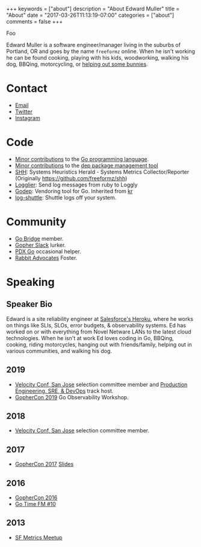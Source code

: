 +++
keywords = ["about"]
description = "About Edward Muller"
title = "About"
date = "2017-03-26T11:13:19-07:00"
categories = ["about"]
comments = false
+++

Foo

Edward Muller is a software engineer/manager living in the suburbs of Portland, OR and goes by the name `freeformz` online. When he isn't working he can be found cooking, playing with his kids, woodworking, walking his dog, BBQing, motorcycling, or [helping out some bunnies](http://rabbitadvocates.org).

# Contact

* [Email](mailto:freeformz@gmail.com)
* [Twitter](https://twitter.com/freeformz)
* [Instagram](https://www.instagram.com/freeformz/)

# Code

* [Minor contributions](https://github.com/golang/go/commits?author=freeformz) to the [Go programming language](https://github.com/golang/go/blob/4b50c81356b7e36ae1de1651eb3f5fb9df3211dd/CONTRIBUTORS#L370).
* [Minor contributions](https://github.com/golang/dep/commits?author=freeformz) to the [dep package management tool](https://github.com/golang/dep)
* [SHH](https://github.com/heroku/shh): Systems Heuristics Herald - Systems Metrics Collector/Reporter (Originally https://github.com/freeformz/shh)
* [Logglier](https://github.com/freeformz/logglier): Send log messages from ruby to Loggly
* [Godep](https://github.com/tools/godep): Vendoring tool for Go. Inherited from [kr](https://github.com/kr)
* [log-shuttle](https://github.com/heroku/log-shuttle): Shuttle logs off your system.

# Community

* [Go Bridge](https://golangbridge.org/) member.
* [Gopher Slack](https://invite.slack.golangbridge.org/) lurker.
* [PDX Go](https://www.meetup.com/PDX-Go/) occasional helper.
* [Rabbit Advocates](http://www.rabbitadvocates.org/) Foster.

# Speaking

## Speaker Bio

Edward is a site reliability engineer at [Salesforce's Heroku](https://heroku.com), where he works on things like SLIs, SLOs, error budgets, & observability systems. Ed has worked on or with everything from Novel Netware LANs to the latest cloud technologies. When he isn't at work Ed loves coding in Go, BBQing, cooking, riding motorcycles, hanging out with friends/family, helping out in various communities, and walking his dog.

## 2019

* [Velocity Conf, San Jose](https://conferences.oreilly.com/velocity/vl-ca/public/content/about#chairs) selection committee member and [Production Engineering, SRE, & DevOps](https://conferences.oreilly.com/velocity/vl-ca/public/schedule/topic/2927) track host.
* [GopherCon 2019](https://www.gophercon.com) Go Observability Workshop.

## 2018

* [Velocity Conf, San Jose](https://www.oreilly.com/library/view/velocity-conference-/9781492026051/) selection committee member.

## 2017

* [GopherCon 2017](http://bit.ly/GoAntiPatterns2017Video) [Slides](https://bit.ly/GoAntiPatterns2017)

## 2016

* [GopherCon 2016](https://www.youtube.com/watch?v=VjnVjGRUDro)
* [Go Time FM #10](https://changelog.com/gotime/10)

## 2013

* [SF Metrics Meetup](http://blog.librato.com/posts/2013/3/29/sf-metrics-meetup-system-heuristics-herald-and-seeing-the-forest-for-the-trees)

